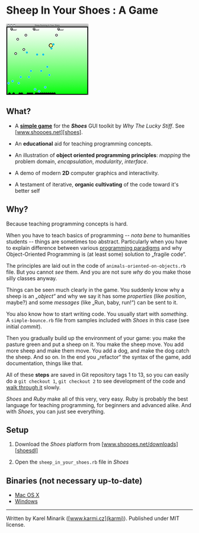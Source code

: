 Sheep In Your Shoes : A Game
============================

![Game Screenshot](screenshot.png)

What?
-----

* A [**simple game**][boxed] for the ***Shoes*** GUI toolkit by _Why The Lucky Stiff_. See [www.shoooes.net][shoes].

* An **educational** aid for teaching programming concepts.

* An illustration of **object oriented programming principles**: _mapping_ the problem domain, _encapsulation_, _modularity_, _interface_.

* A demo of modern **2D** computer graphics and interactivity.

* A testament of iterative, **organic cultivating** of the code toward it's better self


Why?
----

Because teaching programming concepts is hard.

When you have to teach basics of programming -- _nota bene_ to humanities students -- things are sometimes too abstract. Particularly when you have to explain difference between various [programming paradigms][wiki_programming_paradigm] and why Object-Oriented Programming is (at least some) solution to „fragile code“.

The principles are laid out in the code of `animals-oriented-on-objects.rb` file. But you cannot _see_ them. And you are not sure _why_ do you make those silly classes anyway.

Things can be seen much clearly in the game. You suddenly know why a sheep is an _„object“_ and why we say it has some _properties_ (like _position_, maybe?) and some _messages_ (like „Run, baby, run!“) can be sent to it.

You also know how to start writing code. You usually start with _something_. A `simple-bounce.rb` file from samples included with _Shoes_ in this case (see initial _commit_).

Then you gradually build up the environment of your game: you make the pasture green and put a sheep on it. You make the sheep move. You add more sheep and make them move. You add a dog, and make the dog catch the sheep. And so on. In the end you „refactor“ the syntax of the game, add documentation, things like that.

All of these **steps** are saved in Git repository tags 1 to 13, so you can easily do a `git checkout 1`, `git checkout 2` to see development of the code and [walk through it][src] slowly.

_Shoes_ and _Ruby_ make all of this very, very easy. Ruby is probably the best language for teaching programming, for beginners and advanced alike. And with _Shoes_, you can just see everything.


Setup
-----

1. Download the _Shoes_ platform from [www.shoooes.net/downloads][shoesdl]

2. Open the `sheep_in_your_shoes.rb` file in _Shoes_


Binaries (not necessary up-to-date)
------------------------------------

* [Mac OS X](http://data.karmi.cz/ffuk/Sheep_In_Your_Shoes/sheep_in_your_shoes.dmg "DMG, 4.4MB")
* [Windows ](http://data.karmi.cz/ffuk/Sheep_In_Your_Shoes/sheep_in_your_shoes.exe "EXE, 2MB")

---

Written by Karel Minarik ([www.karmi.cz](karmi)). Published under MIT license.

<!-- References -->

[src]:            http://github.com/karmi/sheep_in_your_shoes/commits/master
[boxed]:          http://the-shoebox.org/apps/109
[karmi]:          http://www.karmi.cz

[shoes]:          http://www.shoooes.net
[shoesdl]:        http://shoooes.net/downloads
[shoessrc]:       http://github.com/why/shoes/tree/master
[shoeswiki]:      http://github.com/why/shoes/wikis

[wiki_programming_paradigm]: http://en.wikipedia.org/wiki/Programming_paradigm
